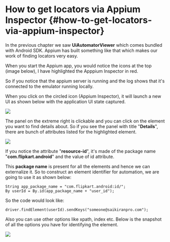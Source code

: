 # How to get locators via Appium Inspector {#how-to-get-locators-via-appium-inspector}

In the previous chapter we saw **UiAutomatorViewer** which comes bundled with Android SDK. Appium has built something like that which makes our work of finding locators very easy.

When you start the Appium app, you would notice the icons at the top \(image below\), I have highlighted the Apppium Inspector in red.



So if you notice that the appium server is running and the log shows that it's connected to the emulator running locally.

When you click on the circled icon \(Appium Inspector\), it will launch a new UI as shown below with the application UI state captured.

![](http://i775.photobucket.com/albums/yy33/nishuverma/Inspector.png)

The panel on the extreme right is clickable and you can click on the element you want to find details about. So if you see the panel with title "**Details**", there are bunch of attributes listed for the highlighted element.

![](http://i775.photobucket.com/albums/yy33/nishuverma/details.png)

If you notice the attribute "**resource-id**", it's made of the package name "**com.flipkart.android**" and the value of id attribute.

This **package name** is present for all the elements and hence we can externalize it. So to construct an element identifier for automation, we are going to use it as shown below:

```
String app_package_name = "com.flipkart.android:id/";
By userId = By.id(app_package_name + "user_id");

```

So the code would look like:

```
driver.findElement(userId).sendKeys("someone@saikiranpro.com");

```

Also you can use other options like xpath, index etc. Below is the snapshot of all the options you have for identifying the element.

![](/assets/findby.png)

